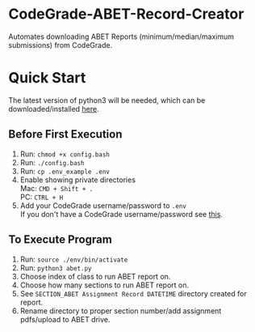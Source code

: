 # CodeGrade-ABET-Record-Creator

Automates downloading ABET Reports (minimum/median/maximum submissions) from CodeGrade.

# Quick Start

The latest version of python3 will be needed, which can be downloaded/installed [here](https://www.python.org/downloads/).

## Before First Execution

1. Run: `chmod +x config.bash`
2. Run: `./config.bash`
3. Run: `cp .env_example .env`
4. Enable showing private directories<br/>
   Mac: `CMD + Shift + .`<br/>
   PC: `CTRL + H`
5. Add your CodeGrade username/password to `.env`<br/>
   If you don't have a CodeGrade username/password see [this](https://help.codegrade.com/faq/setting-up-a-password-for-my-account).

## To Execute Program

1. Run: `source ./env/bin/activate`
2. Run: `python3 abet.py`
3. Choose index of class to run ABET report on.
4. Choose how many sections to run ABET report on.
5. See `SECTION_ABET Assignment Record DATETIME` directory created for report.
6. Rename directory to proper section number/add assignment pdfs/upload to ABET drive.
